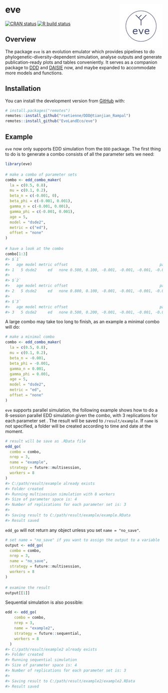 
<!-- README.md is generated from README.Rmd. Please edit that file -->

# eve <a href='https://github.com/EvoLandEco/eve/'><img src='man/eve-logos/eve-logos_transparent.png' align="right" height="139" /></a>

<!-- badges: start -->

[![CRAN
status](https://www.r-pkg.org/badges/version/eve)](https://cran.r-project.org/package=eve)
[![R build
status](https://github.com/DEvoLandEco/eve/workflows/R-CMD-check/badge.svg)](https://github.com/EvoLandEco/eve/actions)

## Overview

The package `eve` is an evolution emulator which provides pipelines to
do phylogenetic-diversity-dependent simulation, analyse outputs and
generate publication-ready plots and tables conveniently. It serves as a
companion package to [DDD](https://github.com/rsetienne/DDD) and
[DAISIE](https://github.com/rsetienne/DAISIE) now, and maybe expanded to
accommodate more models and functions.

## Installation

You can install the development version from
[GitHub](https://github.com/) with:

``` r
# install.packages("remotes")
remotes::install_github("rsetienne/DDD@tianjian_Rampal")
remotes::install_github("EvoLandEco/eve")
```

## Example

`eve` now only supports EDD simulation from the `DDD` package. The first
thing to do is to generate a combo consists of all the parameter sets we
need:

``` r
library(eve)

# make a combo of parameter sets
combo <- edd_combo_maker(
  la = c(0.5, 0.8),
  mu = c(0.1, 0.2),
  beta_n = c(-0.001, 0),
  beta_phi = c(-0.001, 0.001),
  gamma_n = c(-0.001, 0.001),
  gamma_phi = c(-0.001, 0.001),
  age = 5,
  model = "dsde2",
  metric = c("ed"),
  offset = "none"
)

# have a look at the combo
combo[1:3]
#> $`1`
#>   age model metric offset                                         pars
#> 1   5 dsde2     ed   none 0.500, 0.100, -0.001, -0.001, -0.001, -0.001
#> 
#> $`2`
#>   age model metric offset                                         pars
#> 2   5 dsde2     ed   none 0.800, 0.100, -0.001, -0.001, -0.001, -0.001
#> 
#> $`3`
#>   age model metric offset                                         pars
#> 3   5 dsde2     ed   none 0.500, 0.200, -0.001, -0.001, -0.001, -0.001
```

A large combo may take too long to finish, as an example a minimal combo
will do:

``` r
# make a minimal combo
combo <- edd_combo_maker(
  la = c(0.5, 0.8),
  mu = c(0.1, 0.2),
  beta_n = -0.001,
  beta_phi = -0.001,
  gamma_n = 0.001,
  gamma_phi = 0.001,
  age = 5,
  model = "dsde2",
  metric = "ed",
  offset = "none"
)
```

`eve` supports parallel simulation, the following example shows how to
do a 8-session parallel EDD simulation given the combo, with 3
replications for each parameter set . The result will be saved to
`/result/example`. If `name` is not specified, a folder will be created
according to time and date at the moment.

``` r
# result will be save as .RData file
edd_go(
  combo = combo,
  nrep = 3,
  name = "example",
  strategy = future::multisession,
  workers = 8
)
#> C:/path/result/example already exists
#> Folder created
#> Running multisession simulation with 8 workers
#> Size of parameter space is: 4
#> Number of replications for each parameter set is: 3
#> 
#> Saving result to C:/path/result/example/example.RData
#> Result saved
```

`edd_go` will not return any object unless you set `name = "no_save"`.

``` r
# set name = "no_save" if you want to assign the output to a variable
output <- edd_go(
  combo = combo,
  nrep = 3,
  name = "no_save",
  strategy = future::multisession,
  workers = 8
)

# examine the result
output[[1]]
```

Sequential simulation is also possible:

``` r
edd <- edd_go(
    combo = combo,
    nrep = 3,
    name = "example2",
    strategy = future::sequential,
    workers = 8
  )
#> C:/path/result/example2 already exists
#> Folder created
#> Running sequential simulation
#> Size of parameter space is: 4
#> Number of replications for each parameter set is: 3
#> 
#> Saving result to C:/path/result/example2/example2.RData
#> Result saved
```
